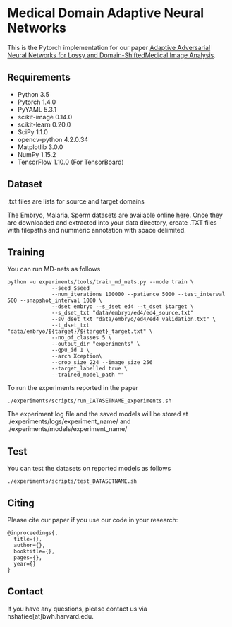 
# Medical Domain Adaptive Neural Networks
This is the Pytorch implementation for our paper [Adaptive Adversarial Neural Networks for Lossy and Domain-ShiftedMedical Image Analysis](http://shafieelab.bwh.harvard.edu). 

## Requirements
- Python 3.5
- Pytorch 1.4.0
- PyYAML 5.3.1
- scikit-image 0.14.0
- scikit-learn 0.20.0
- SciPy 1.1.0
- opencv-python 4.2.0.34
- Matplotlib 3.0.0
- NumPy 1.15.2
- TensorFlow 1.10.0 (For TensorBoard)

## Dataset
.txt files are lists for source and target domains 

The Embryo, Malaria, Sperm datasets are available online  [here](https://osf.io/dev35/). Once they are downloaded and extracted into your data directory, create .TXT files with filepaths and nummeric annotation with space delimited.

## Training

You can run MD-nets as follows
```
python -u experiments/tools/train_md_nets.py --mode train \  
              --seed $seed 
              --num_iterations 100000 --patience 5000 --test_interval 500 --snapshot_interval 1000 \  
              --dset embryo --s_dset ed4 --t_dset $target \  
              --s_dset_txt "data/embryo/ed4/ed4_source.txt" 
              --sv_dset_txt "data/embryo/ed4/ed4_validation.txt" \  
              --t_dset_txt "data/embryo/${target}/${target}_target.txt" \  
              --no_of_classes 5 \
              --output_dir "experiments" \
              --gpu_id 1 \
              --arch Xception\  
              --crop_size 224 --image_size 256
              --target_labelled true \  
              --trained_model_path ""
```

To run the experiments reported in the paper
```
./experiments/scripts/run_DATASETNAME_experiments.sh 
```

The experiment log file and the saved models will be stored at ./experiments/logs/experiment_name/ and ./experiments/models/experiment_name/
## Test

You can test the datasets on reported models as follows
```
./experiments/scripts/test_DATASETNAME.sh 
```


## Citing 
Please cite our paper if you use our code in your research:
```
@inproceedings{,
  title={},
  author={},
  booktitle={},
  pages={},
  year={}
}
```
## Contact
If you have any questions, please contact us via hshafiee[at]bwh.harvard.edu.

